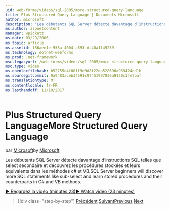```yaml
---
uid: web-forms/videos/sql-2005/more-structured-query-language
title: Plus Structured Query Language | Documents Microsoft
author: microsoft
description: "Les débutants SQL Server détecte davantage d’instructions SQL telles que select secondaire et découvrez les procédures stockées et leurs équivalents dans les méthodes c# et VB."
ms.author: aspnetcontent
manager: wpickett
ms.date: 03/29/2006
ms.topic: article
ms.assetid: f86aee1e-958a-4604-a593-dc40a1149239
ms.technology: dotnet-webforms
ms.prod: .net-framework
msc.legacyurl: /web-forms/videos/sql-2005/more-structured-query-language
msc.type: video
ms.openlocfilehash: b52755e4f00ff9e9d8f22da528696a939424dd1b
ms.sourcegitcommit: 9a9483aceb34591c97451997036a9120c3fe2baf
ms.translationtype: MT
ms.contentlocale: fr-FR
ms.lasthandoff: 11/10/2017
---
```

<a name="more-structured-query-language"></a><span data-ttu-id="50089-103">Plus Structured Query Language</span><span class="sxs-lookup"><span data-stu-id="50089-103">More Structured Query Language</span></span>
====================
<span data-ttu-id="50089-104">par [Microsoft](https://github.com/microsoft)</span><span class="sxs-lookup"><span data-stu-id="50089-104">by [Microsoft](https://github.com/microsoft)</span></span>

<span data-ttu-id="50089-105">Les débutants SQL Server détecte davantage d’instructions SQL telles que select secondaire et découvrez les procédures stockées et leurs équivalents dans les méthodes c# et VB.</span><span class="sxs-lookup"><span data-stu-id="50089-105">SQL Server beginners will discover more SQL statements like sub-select and learn stored procedures and their counterparts in C# and VB methods.</span></span>

[<span data-ttu-id="50089-106">&#9654; Regardez la vidéo (minutes 23)</span><span class="sxs-lookup"><span data-stu-id="50089-106">&#9654; Watch video (23 minutes)</span></span>](https://channel9.msdn.com/Blogs/ASP-NET-Site-Videos/more-structured-query-language)

>[!div class="step-by-step"]
<span data-ttu-id="50089-107">[Précédent](manipulating-database-data.md)
[Suivant](understanding-security-and-network-connectivity.md)</span><span class="sxs-lookup"><span data-stu-id="50089-107">[Previous](manipulating-database-data.md)
[Next](understanding-security-and-network-connectivity.md)</span></span>
